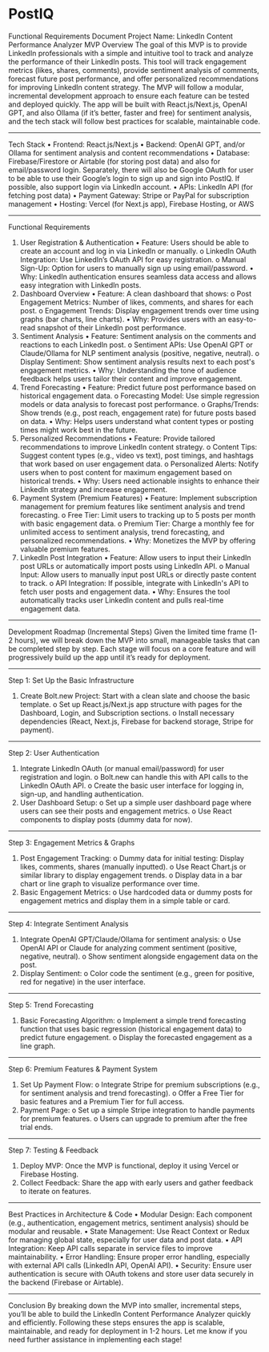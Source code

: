 # PostIQ
Functional Requirements Document
Project Name: LinkedIn Content Performance Analyzer MVP
Overview
The goal of this MVP is to provide LinkedIn professionals with a simple and intuitive tool to track and analyze the performance of their LinkedIn posts. This tool will track engagement metrics (likes, shares, comments), provide sentiment analysis of comments, forecast future post performance, and offer personalized recommendations for improving LinkedIn content strategy.
The MVP will follow a modular, incremental development approach to ensure each feature can be tested and deployed quickly. The app will be built with React.js/Next.js, OpenAI GPT, and also Ollama (if it’s better, faster and free) for sentiment analysis, and the tech stack will follow best practices for scalable, maintainable code.
________________________________________
Tech Stack
•	Frontend: React.js/Next.js
•	Backend: OpenAI GPT, and/or Ollama for sentiment analysis and content recommendations
•	Database: Firebase/Firestore or Airtable (for storing post data) and also for email/password login. Separately, there will also be Google OAuth for user to be able to use their Google’s login to sign up and sign into PostIQ. If possible, also support login via LinkedIn account.
•	APIs: LinkedIn API (for fetching post data)
•	Payment Gateway: Stripe or PayPal for subscription management
•	Hosting: Vercel (for Next.js app), Firebase Hosting, or AWS
________________________________________
Functional Requirements
1. User Registration & Authentication
•	Feature: Users should be able to create an account and log in via LinkedIn or manually.
o	LinkedIn OAuth Integration: Use LinkedIn’s OAuth API for easy registration.
o	Manual Sign-Up: Option for users to manually sign up using email/password.
•	Why: LinkedIn authentication ensures seamless data access and allows easy integration with LinkedIn posts.
2. Dashboard Overview
•	Feature: A clean dashboard that shows:
o	Post Engagement Metrics: Number of likes, comments, and shares for each post.
o	Engagement Trends: Display engagement trends over time using graphs (bar charts, line charts).
•	Why: Provides users with an easy-to-read snapshot of their LinkedIn post performance.
3. Sentiment Analysis
•	Feature: Sentiment analysis on the comments and reactions to each LinkedIn post.
o	Sentiment APIs: Use OpenAI GPT or Claude/Ollama for NLP sentiment analysis (positive, negative, neutral).
o	Display Sentiment: Show sentiment analysis results next to each post's engagement metrics.
•	Why: Understanding the tone of audience feedback helps users tailor their content and improve engagement.
4. Trend Forecasting
•	Feature: Predict future post performance based on historical engagement data.
o	Forecasting Model: Use simple regression models or data analysis to forecast post performance.
o	Graphs/Trends: Show trends (e.g., post reach, engagement rate) for future posts based on data.
•	Why: Helps users understand what content types or posting times might work best in the future.
5. Personalized Recommendations
•	Feature: Provide tailored recommendations to improve LinkedIn content strategy.
o	Content Tips: Suggest content types (e.g., video vs text), post timings, and hashtags that work based on user engagement data.
o	Personalized Alerts: Notify users when to post content for maximum engagement based on historical trends.
•	Why: Users need actionable insights to enhance their LinkedIn strategy and increase engagement.
6. Payment System (Premium Features)
•	Feature: Implement subscription management for premium features like sentiment analysis and trend forecasting.
o	Free Tier: Limit users to tracking up to 5 posts per month with basic engagement data.
o	Premium Tier: Charge a monthly fee for unlimited access to sentiment analysis, trend forecasting, and personalized recommendations.
•	Why: Monetizes the MVP by offering valuable premium features.
7. LinkedIn Post Integration
•	Feature: Allow users to input their LinkedIn post URLs or automatically import posts using LinkedIn API.
o	Manual Input: Allow users to manually input post URLs or directly paste content to track.
o	API Integration: If possible, integrate with LinkedIn's API to fetch user posts and engagement data.
•	Why: Ensures the tool automatically tracks user LinkedIn content and pulls real-time engagement data.
________________________________________
Development Roadmap (Incremental Steps)
Given the limited time frame (1-2 hours), we will break down the MVP into small, manageable tasks that can be completed step by step. Each stage will focus on a core feature and will progressively build up the app until it’s ready for deployment.
________________________________________
Step 1: Set Up the Basic Infrastructure
1.	Create Bolt.new Project: Start with a clean slate and choose the basic template.
o	Set up React.js/Next.js app structure with pages for the Dashboard, Login, and Subscription sections.
o	Install necessary dependencies (React, Next.js, Firebase for backend storage, Stripe for payment).
________________________________________
Step 2: User Authentication
1.	Integrate LinkedIn OAuth (or manual email/password) for user registration and login.
o	Bolt.new can handle this with API calls to the LinkedIn OAuth API.
o	Create the basic user interface for logging in, sign-up, and handling authentication.
2.	User Dashboard Setup:
o	Set up a simple user dashboard page where users can see their posts and engagement metrics.
o	Use React components to display posts (dummy data for now).
________________________________________
Step 3: Engagement Metrics & Graphs
1.	Post Engagement Tracking:
o	Dummy data for initial testing: Display likes, comments, shares (manually inputted).
o	Use React Chart.js or similar library to display engagement trends.
o	Display data in a bar chart or line graph to visualize performance over time.
2.	Basic Engagement Metrics:
o	Use hardcoded data or dummy posts for engagement metrics and display them in a simple table or card.
________________________________________
Step 4: Integrate Sentiment Analysis
1.	Integrate OpenAI GPT/Claude/Ollama for sentiment analysis:
o	Use OpenAI API or Claude for analyzing comment sentiment (positive, negative, neutral).
o	Show sentiment alongside engagement data on the post.
2.	Display Sentiment:
o	Color code the sentiment (e.g., green for positive, red for negative) in the user interface.
________________________________________
Step 5: Trend Forecasting
1.	Basic Forecasting Algorithm:
o	Implement a simple trend forecasting function that uses basic regression (historical engagement data) to predict future engagement.
o	Display the forecasted engagement as a line graph.
________________________________________
Step 6: Premium Features & Payment System
1.	Set Up Payment Flow:
o	Integrate Stripe for premium subscriptions (e.g., for sentiment analysis and trend forecasting).
o	Offer a Free Tier for basic features and a Premium Tier for full access.
2.	Payment Page:
o	Set up a simple Stripe integration to handle payments for premium features.
o	Users can upgrade to premium after the free trial ends.
________________________________________
Step 7: Testing & Feedback
1.	Deploy MVP: Once the MVP is functional, deploy it using Vercel or Firebase Hosting.
2.	Collect Feedback: Share the app with early users and gather feedback to iterate on features.
________________________________________
Best Practices in Architecture & Code
•	Modular Design: Each component (e.g., authentication, engagement metrics, sentiment analysis) should be modular and reusable.
•	State Management: Use React Context or Redux for managing global state, especially for user data and post data.
•	API Integration: Keep API calls separate in service files to improve maintainability.
•	Error Handling: Ensure proper error handling, especially with external API calls (LinkedIn API, OpenAI API).
•	Security: Ensure user authentication is secure with OAuth tokens and store user data securely in the backend (Firebase or Airtable).
________________________________________
Conclusion
By breaking down the MVP into smaller, incremental steps, you’ll be able to build the LinkedIn Content Performance Analyzer quickly and efficiently. Following these steps ensures the app is scalable, maintainable, and ready for deployment in 1-2 hours. Let me know if you need further assistance in implementing each stage!
